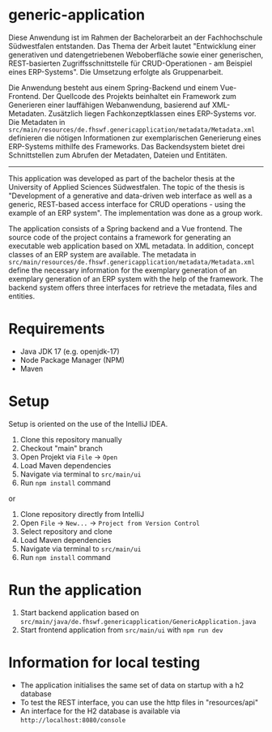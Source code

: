 # generic-application

Diese Anwendung ist im Rahmen der Bachelorarbeit an der Fachhochschule Südwestfalen entstanden. Das Thema der Arbeit
lautet "Entwicklung einer generativen und datengetriebenen Weboberfläche sowie einer generischen,
REST-basierten Zugriffsschnittstelle für CRUD-Operationen - am Beispiel eines ERP-Systems". Die Umsetzung erfolgte als
Gruppenarbeit.

Die Anwendung besteht aus einem Spring-Backend und einem Vue-Frontend. Der Quellcode des Projekts beinhaltet ein
Framework zum Generieren einer lauffähigen Webanwendung, basierend auf XML-Metadaten. Zusätzlich liegen
Fachkonzeptklassen eines ERP-Systems vor. Die Metadaten
in `src/main/resources/de.fhswf.genericapplication/metadata/Metadata.xml` definieren die nötigen Informationen zur
exemplarischen Generierung eines ERP-Systems mithilfe des Frameworks. Das Backendsystem bietet drei Schnittstellen zum
Abrufen der Metadaten, Dateien und Entitäten.

---
This application was developed as part of the bachelor thesis at the University of Applied Sciences Südwestfalen. The
topic of the thesis
is "Development of a generative and data-driven web interface as well as a generic,
REST-based access interface for CRUD operations - using the example of an ERP system". The implementation was done as a
group work.

The application consists of a Spring backend and a Vue frontend. The source code of the project contains a
framework for generating an executable web application based on XML metadata. In addition,
concept classes of an ERP system are available. The metadata
in `src/main/resources/de.fhswf.genericapplication/metadata/Metadata.xml` define the necessary information for the
exemplary generation of an
exemplary generation of an ERP system with the help of the framework. The backend system offers three interfaces for
retrieve the metadata, files and entities.

# Requirements

- Java JDK 17 (e.g. openjdk-17)
- Node Package Manager (NPM)
- Maven

# Setup

Setup is oriented on the use of the IntelliJ IDEA.

1. Clone this repository manually
2. Checkout "main" branch
3. Open Projekt via `File` -> `Open`
4. Load Maven dependencies
5. Navigate via terminal to `src/main/ui`
6. Run `npm install` command

or

1. Clone repository directly from IntelliJ
2. Open `File` -> `New...` -> `Project from Version Control`
3. Select repository and clone
4. Load Maven dependencies
5. Navigate via terminal to `src/main/ui`
6. Run `npm install` command

# Run the application

1. Start backend application based on `src/main/java/de.fhswf.genericapplication/GenericApplication.java`
2. Start frontend application from `src/main/ui` with `npm run dev`

# Information for local testing

- The application initialises the same set of data on startup with a h2 database
- To test the REST interface, you can use the http files in "resources/api"
- An interface for the H2 database is available via `http://localhost:8080/console`